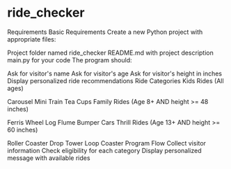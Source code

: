 # ride_checker
Requirements
Basic Requirements
Create a new Python project with appropriate files:

Project folder named ride_checker
README.md with project description
main.py for your code
The program should:

Ask for visitor's name
Ask for visitor's age
Ask for visitor's height in inches
Display personalized ride recommendations
Ride Categories
Kids Rides (All ages)

Carousel
Mini Train
Tea Cups
Family Rides (Age 8+ AND height >= 48 inches)

Ferris Wheel
Log Flume
Bumper Cars
Thrill Rides (Age 13+ AND height >= 60 inches)

Roller Coaster
Drop Tower
Loop Coaster
Program Flow
Collect visitor information
Check eligibility for each category
Display personalized message with available rides
